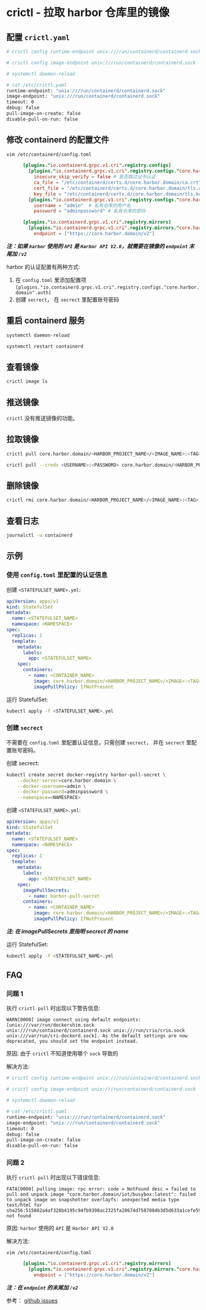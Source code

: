# crictl - 拉取 harbor 仓库里的镜像

##  配置 ```crictl.yaml```

```bash
# crictl config runtime-endpoint unix:///run/containerd/containerd.sock

# crictl config image-endpoint unix:///run/containerd/containerd.sock

# systemctl daemon-reload

# cat /etc/crictl.yaml
runtime-endpoint: "unix:///run/containerd/containerd.sock"
image-endpoint: "unix:///run/containerd/containerd.sock"
timeout: 0
debug: false
pull-image-on-create: false
disable-pull-on-run: false
```

## 修改 containerd 的配置文件

```bash
vim /etc/containerd/config.toml
```

```toml
      [plugins."io.containerd.grpc.v1.cri".registry.configs]
        [plugins."io.containerd.grpc.v1.cri".registry.configs."core.harbor.domain".tls]
          insecure_skip_verify = false # 是否跳过证书认证
          ca_file = "/etc/containerd/certs.d/core.harbor.domain/ca.crt" # CA 证书
          cert_file = "/etc/containerd/certs.d/core.harbor.domain/tls.crt" # harbor 证书
          key_file = "/etc/containerd/certs.d/core.harbor.domain/tls.key" # harbor 私钥 
        [plugins."io.containerd.grpc.v1.cri".registry.configs."core.harbor.domain".auth]
          username = "admin"  # 私有仓库的用户名
          password = "adminpassword" # 私有仓库的密码

      [plugins."io.containerd.grpc.v1.cri".registry.mirrors]
        [plugins."io.containerd.grpc.v1.cri".registry.mirrors."core.harbor.domain"] # 配置私有仓库
          endpoint = ["https://core.harbor.domain/v2"]
```

***注：如果 ```harbor``` 使用的 ```API``` 是 ```Harbor API V2.0```，就需要在镜像的 ```endpoint``` 末尾加 ```/v2```***

harbor 的认证配置有两种方式:

1. 在 ```config.toml``` 里添加配置项 ```[plugins."io.containerd.grpc.v1.cri".registry.configs."core.harbor.domain".auth]```
2. 创建 ```secrect```， 在 ```secrect``` 里配置账号密码

## 重启 containerd 服务

```bash
systemctl daemon-reload

systemctl restart containerd
```

## 查看镜像

```bash
crictl image ls
```

## 推送镜像

```crictl``` 没有推送镜像的功能。

## 拉取镜像

```bash
crictl pull core.harbor.domain/<HARBOR_PROJECT_NAME>/<IMAGE_NAME>:<TAG>

crictl pull --creds <USERNAME>:<PASSWORD> core.harbor.domain/<HARBOR_PROJECT_NAME>/<IMAGE_NAME>:<TAG>
```

## 删除镜像

```bash
crictl rmi core.harbor.domain/<HARBOR_PROJECT_NAME>/<IMAGE_NAME>:<TAG>
```

## 查看日志

```bash
journalctl -u containerd
```

## 示例

### 使用 ```config.toml``` 里配置的认证信息

创建 ```<STATEFULSET_NAME>.yml```:

```yml
apiVersion: apps/v1
kind: StatefulSet
metadata:
  name: <STATEFULSET_NAME>
  namespace: <NAMESPACE>
spec:
  replicas: 1
  template:
    metadata:
      labels:
        app: <STATEFULSET_NAME>
    spec:
      containers:
        - name: <CONTAINER_NAME>
          image: core.harbor.domain/<HARBOR_PROJECT_NAME>/<IMAGE>:<TAG>
          imagePullPolicy: IfNotPresent
```

运行 StatefulSet:

```bash
kubectl apply -f <STATEFULSET_NAME>.yml
```

### 创建 ```secrect```

不需要在 ```config.toml``` 里配置认证信息，只需创建 ```secrect```， 并在 ```secrect``` 里配置账号密码。

创建 secrect:

```bash
kubectl create secret docker-registry harbor-pull-secret \
    --docker-server=core.harbor.domain \
    --docker-username=admin \
    --docker-password=adminpassword \
    --namespace=<NAMESPACE>
```

创建 ```<STATEFULSET_NAME>.yml```:

```yml
apiVersion: apps/v1
kind: StatefulSet
metadata:
  name: <STATEFULSET_NAME>
  namespace: <NAMESPACE>
spec:
  replicas: 1
  template:
    metadata:
      labels:
        app: <STATEFULSET_NAME>
    spec:
      imagePullSecrets:
        - name: harbor-pull-secret
      containers:
        - name: <CONTAINER_NAME>
          image: core.harbor.domain/<HARBOR_PROJECT_NAME>/<IMAGE>:<TAG>
          imagePullPolicy: IfNotPresent
```

***注: 在 imagePullSecrets 里指明 secrect 的 name***

运行 StatefulSet:

```bash
kubectl apply -f <STATEFULSET_NAME>.yml
```

## FAQ

### 问题 1

执行 ```crictl pull``` 时出现以下警告信息:

```
WARN[0000] image connect using default endpoints: [unix:///var/run/dockershim.sock unix:///run/containerd/containerd.sock unix:///run/crio/crio.sock unix:///var/run/cri-dockerd.sock]. As the default settings are now deprecated, you should set the endpoint instead.
```

原因: 由于 ```crictl``` 不知道使用哪个 ```sock``` 导致的

解决方法:

```bash
# crictl config runtime-endpoint unix:///run/containerd/containerd.sock

# crictl config image-endpoint unix:///run/containerd/containerd.sock

# systemctl daemon-reload

# cat /etc/crictl.yaml
runtime-endpoint: "unix:///run/containerd/containerd.sock"
image-endpoint: "unix:///run/containerd/containerd.sock"
timeout: 0
debug: false
pull-image-on-create: false
disable-pull-on-run: false
```

### 问题 2

执行 ```crictl pull``` 时出现以下错误信息:

```
FATA[0000] pulling image: rpc error: code = NotFound desc = failed to pull and unpack image "core.harbor.domain/iot/busybox:latest": failed to unpack image on snapshotter overlayfs: unexpected media type text/html for sha256:515882a4af328b4195c94fb9398ac2325fa28674d7587084b3d5d633a1cefe59: not found
```

原因: ```harbor``` 使用的 ```API``` 是 ```Harbor API V2.0```

解决方法:

```bash
vim /etc/containerd/config.toml
```

```toml
      [plugins."io.containerd.grpc.v1.cri".registry.mirrors]
        [plugins."io.containerd.grpc.v1.cri".registry.mirrors."core.harbor.domain"]
          endpoint = ["https://core.harbor.domain/v2"]
```

***注：在 ```endpoint``` 的末尾加 ```/v2```***

参考： [github issues](https://github.com/k3s-io/k3s/issues/5502 'github issues')
